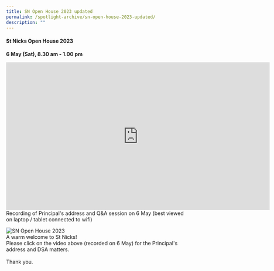```yaml
---
title: SN Open House 2023 updated
permalink: /spotlight-archive/sn-open-house-2023-updated/
description: ""
---
```

#### **St Nicks Open House 2023**
**6 May (Sat), 8.30 am - 1.00 pm**

<iframe width="720" height="405" src="https://www.youtube.com/embed/uoUTUAhDXME" title="YouTube video player" frameborder="0" allow="accelerometer; autoplay; clipboard-write; encrypted-media; gyroscope; picture-in-picture; web-share" allowfullscreen=""></iframe><br>
Recording of Principal's address and Q&amp;A session on 6 May (best viewed on laptop / tablet connected to wifi)

![SN Open House 2023](/images/Spotlight/open%20house%20poster%20final%202023.jpg)<br>
A warm welcome to St Nicks!<br> 
Please click on the video above (recorded on 6 May) for the Principal's address and DSA matters.<br><br>Thank you.